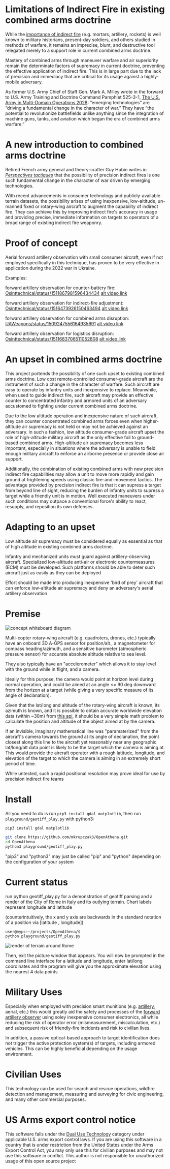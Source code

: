# Limitations of Indirect Fire in existing combined arms doctrine
While the [importance of indirect fire](causative_agents_blurb.md) (e.g. mortars, artillery, rockets) is well known to military historians, present-day soldiers, and others studied in methods of warfare, it remains an imprecise, blunt, and destructive tool relegated merely to a support role in current combined arms doctrine.

Mastery of combined arms through maneuver warfare and air superiority remain the determinate factors of supremacy in current doctrine, preventing the effective application of indirect fire. This is in large part due to the lack of precision and immediacy that are critical for its usage against a highly-mobile adversary.

As former U.S. Army Chief of Staff Gen. Mark A. Milley wrote in the forward to U.S. Army Training and Doctrine Command Pamphlet 525-3-1, [The U.S. Army in Multi-Domain Operations 2028](https://adminpubs.tradoc.army.mil/pamphlets/TP525-3-1.pdf): “emerging technologies” are “driving a fundamental change in the character of war.” They have “the potential to revolutionize battlefields unlike anything since the integration of machine guns, tanks, and aviation which began the era of combined arms warfare.”

# A new introduction to combined arms doctrine

Retired French army general and theory-crafter Guy Hubin writes in [_Perspectives tactiques_](https://warontherocks.com/2021/02/kill-the-homothetic-army-gen-guy-hubins-vision-of-the-future-battlefield/) that the possibility of precision indirect fires is one such fundamental change in the character of war driven by emerging technologies.

With recent advancements in consumer technology and publicly-available terrain datasets, the possibility arises of using inexpensive, low-altitude, un-manned fixed or rotary-wing aircraft to augment the capability of indirect fire. They can achieve this by improving indirect fire's accuracy in usage and providing precise, immediate information on targets to operators of a broad range of existing indirect fire weaponry.

# Proof of concept
Aerial forward artillery observation with small consumer aircraft, even if not employed specifically in this technique, has proven to be very effective in application during the 2022 war in Ukraine.

Examples:

forward artillery observation for counter-battery fire: [Osinttechnical/status/1511867981596434434](https://twitter.com/Osinttechnical/status/1511867981596434434)
[alt video link](counter-battery-example.mp4)

forward artillery observation for indirect-fire adjustment: [Osinttechnical/status/1516473926150463494](https://twitter.com/Osinttechnical/status/1516473926150463494) [alt video link](fire-adjustment-example.mp4)

forward artillery observation for combined arms disruption: [UAWeapons/status/1509247556164935691](https://twitter.com/UAWeapons/status/1509247556164935691)
[alt video link](anti-combined-arms-example.mp4)

forward artillery observation for logistics disruption:
[Osinttechnical/status/1511683706511052808](https://twitter.com/Osinttechnical/status/1511683706511052808)
[alt video link](anti-logistics-example.mp4)

# An upset in combined arms doctrine

This project portends the possibility of one such upset to existing combined arms doctrine. Low cost remote-controlled consumer-grade aircraft are the instrument of such a change in the character of warfare. Such aircraft are easy to operate by infantry units and inexpensive to replace. Meanwhile, when used to guide indirect fire, such aircraft may provide an effective counter to concentrated infantry and armored units of an adversary accustomed to fighting under current combined arms doctrine.

Due to the low altitude operation and inexpensive nature of such aircraft, they can counter concentrated combined arms forces even when higher-altitude air supremacy is not held or may not be achieved against an adversary. In such a fashion, low altitude consumer-grade aircraft upset the role of high-altitude military aircraft as the only effective foil to ground-based combined arms. High-altitude air supremacy becomes less important, especially in situations where the adversary is unable to field enough military aircraft to enforce an airborne presence or provide close air support.

Additionally, the combination of existing combined arms with new precision indirect fire capabilities may allow a unit to move more rapidly and gain ground at frightening speeds using classic fire-and-movement tactics. The advantage provided by precision indirect fire is that it can supress a target from beyond line of sight, reducing the burden of infantry units to supress a target while a friendly unit is in motion. Well executed maneuvers under such conditions may outpace a conventional force's ability to react, resupply, and reposition its own defenses.

# Adapting to an upset

Low altitude air supremacy must be considered equally as essential as that of high altitude in existing combined arms doctrine.

Infantry and mechanized units must guard against artillery-observing aircraft. Specialized low-altitude anti-air or electronic countermeasures (ECM) must be developed. Such platforms should be able to deter such aircraft just as easily as they can be deployed

Effort should be made into producing inexpensive 'bird of prey' aircraft that can enforce low-altitude air supremacy and deny an adversary's aerial artillery observation

# Premise

![concept whiteboard diagram](concept_whiteboard_diagram.jpg)

Multi-copter rotary-wing aircraft (e.g. quadroters, drones, etc.) typically have an onboard 3D A-GPS sensor for position/alt., a magnetometer for compass heading/azimuth,  and a sensitive barometer (atmospheric pressure sensor) for accurate absolute altitude relative to sea level.

They also typically have an "accelerometer" which allows it to stay level with the ground while in flight, and a camera.

Ideally for this purpose, the camera would point at horizon level during normal operation, and could be aimed at an angle <= 90 deg downward from the horizon at a target (while giving a very specific measure of its angle of declanation).

Given that the lat/long and altitude of the rotary-wing aircraft is known, its azimuth is known, and it is possible to obtain accurate worldwide elevation data (within ~30m) from [this api](https://pypi.org/project/elevation/), it should be a very simple math problem to calculate the position and altitude of the object aimed at by the camera.

If an invisible, imaginary mathematical line was "paramaterized" from the aircraft's camera towards the ground at its angle of declanation, the point closest along this line to the aircraft yet reasonably near any geographic lat/long/alt data point is likely to be the target which the camera is aiming at. This would provide the aircraft operator with a rough latitude, longitude, and elevation of the target to which the camera is aiming in an extremely short period of time.

While untested, such a rapid positional resolution may prove ideal for use by precision indirect fire teams

# Install

All you need to do is run `pip3 install gdal matplotlib`, then run `playground/geotiff_play.py` with python3:
```bash
pip3 install gdal matplotlib

git clone https://github.com/mkrupczak3/OpenAthena.git
cd OpenAthena
python3 playground/geotiff_play.py
```

"pip3" and "python3" may just be called "pip" and "python" depending on the configuration of your system

# Current status

run python geotiff_play.py for a demonstration of geotiff parsing and a render of the City of Rome in Italy and its outlying terrain. Chart labels represent longitude and latitude


(counterintuitively, the x and y axis are backwards in the standard notation of a position via [latitude , longitude])




```
user@mypc:~/projects/OpenAthena/$
python playground/geotiff_play.py
```
![render of terrain around Rome](playground/render_cli_screenshot.png)

Then, exit the picture window that appears. You will now be prompted in the command line interface for a latitude and longitude, enter lat/long coordinates and the program will give you the approximate elevation using the nearest 4 data points

# Military Uses
Especially when employed with precision smart munitions (e.g. [artillery](https://asc.army.mil/web/portfolio-item/ammo-excalibur-xm982-m982-and-m982a1-precision-guided-extended-range-projectile/), aerial, etc.) this would greatly aid the safety and processes of the [forward artillery observer](https://en.wikipedia.org/wiki/Artillery_observer) using soley inexpensive consumer electronics, all while reducing the risk of operator error (mismeasurement, miscalculation, etc.) and subsequent risk of friendly-fire incidents and risk to civilian lives.

In addition, a passive optical-based approach to target identification does not trigger the active protection system(s) of targets, including armored vehicles. This can be highly beneficial depending on the usage environment.

# Civilian Uses

This technology can be used for search and rescue operations, wildfire detection and management, measuring and surveying for civic engineering, and many other commercial purposes.

# US Arms export control notice
This software falls under the [Dual Use Technology](https://en.wikipedia.org/wiki/Dual-use_technology#United_States) category under applicable U.S. arms export control laws. If you are using this software in a country that is under restriction from the United States under the Arms Export Control Act, you may only use this for civilian purposes and may not use this software in conflict. This author is not responsible for unauthorized usage of this open source project
